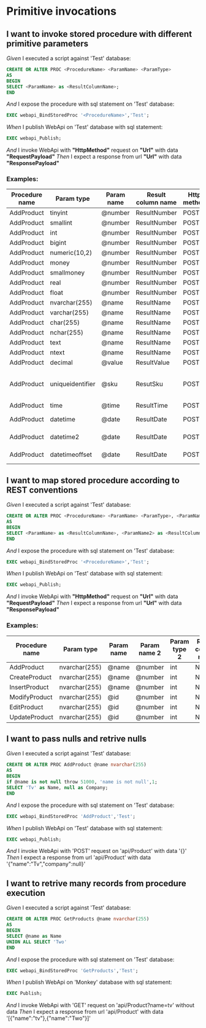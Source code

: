 # Primitive invocations

## I want to invoke stored procedure with different primitive parameters

_Given_ I executed a script against 'Test' database:
```Sql
CREATE OR ALTER PROC <ProcedureName> <ParamName> <ParamType>
AS
BEGIN
SELECT <ParamName> as <ResultColumnName>;
END
```
_And_ I expose the procedure with sql statement on 'Test' database:
```Sql
EXEC webapi_BindStoredProc '<ProcedureName>','Test';
```
_When_ I publish WebApi on 'Test' database with sql statement:
```Sql
EXEC webapi_Publish;
```
_And_ I invoke WebApi with **"HttpMethod"** request on **"Url"** with data **"RequestPayload"**
_Then_ I expect a response from url **"Url"** with data **"ResponsePayload"**
### Examples:
| Procedure name | Param type | Param name | Result column name | Http method | Url | Request payload | Response payload| 
| --- | --- | --- | --- | --- | --- | --- | ---| 
| AddProduct | tinyint | @number | ResultNumber | POST | api/Product/ | {"number":123} | {"resultNumber":123}| 
| AddProduct | smallint | @number | ResultNumber | POST | api/Product/ | {"number":123} | {"resultNumber":123}| 
| AddProduct | int | @number | ResultNumber | POST | api/Product/ | {"number":123} | {"resultNumber":123}| 
| AddProduct | bigint | @number | ResultNumber | POST | api/Product/ | {"number":123} | {"resultNumber":123}| 
| AddProduct | numeric(10,2) | @number | ResultNumber | POST | api/Product/ | {"number":123.5} | {"resultNumber":123.50}| 
| AddProduct | money | @number | ResultNumber | POST | api/Product/ | {"number":123.5} | {"resultNumber":123.5000}| 
| AddProduct | smallmoney | @number | ResultNumber | POST | api/Product/ | {"number":123.5} | {"resultNumber":123.5000}| 
| AddProduct | real | @number | ResultNumber | POST | api/Product/ | {"number":123.1} | {"resultNumber":123.1}| 
| AddProduct | float | @number | ResultNumber | POST | api/Product/ | {"number":123.1} | {"resultNumber":123.1}| 
| AddProduct | nvarchar(255) | @name | ResultName | POST | api/Product/ | {"name":"John"} | {"resultName":"John"}| 
| AddProduct | varchar(255) | @name | ResultName | POST | api/Product/ | {"name":"John"} | {"resultName":"John"}| 
| AddProduct | char(255) | @name | ResultName | POST | api/Product/ | {"name":"John"} | {"resultName":"John"}| 
| AddProduct | nchar(255) | @name | ResultName | POST | api/Product/ | {"name":"John"} | {"resultName":"John"}| 
| AddProduct | text | @name | ResultName | POST | api/Product/ | {"name":"John"} | {"resultName":"John"}| 
| AddProduct | ntext | @name | ResultName | POST | api/Product/ | {"name":"John"} | {"resultName":"John"}| 
| AddProduct | decimal | @value | ResultValue | POST | api/Product/ | {"value":"1.0"} | {"resultValue":1.0}| 
| AddProduct | uniqueidentifier | @sku | ResutSku | POST | api/Product/ | {"sku":"B915B92A-8E13-4763-8F4B-2DDF5CE09076"} | {"resutSku":"b915b92a-8e13-4763-8f4b-2ddf5ce09076"}| 
| AddProduct | time | @time | ResultTime | POST | api/Product/ | {"time":"11:22"} | {"resultTime":"11:22:00"}| 
| AddProduct | datetime | @date | ResultDate | POST | api/Product/ | {"date":"2019-04-01 11:22"} | {"resultDate":"2019-04-01T11:22:00"}| 
| AddProduct | datetime2 | @date | ResultDate | POST | api/Product/ | {"date":"2019-04-01 11:22"} | {"resultDate":"2019-04-01T11:22:00"}| 
| AddProduct | datetimeoffset | @date | ResultDate | POST | api/Product/ | {"date":"2019-04-01 11:22"} | {"resultDate":"2019-04-01T11:22:00+00:00"}| 
## I want to map stored procedure according to REST conventions

_Given_ I executed a script against 'Test' database:
```Sql
CREATE OR ALTER PROC <ProcedureName> <ParamName> <ParamType>, <ParamName2> <ParamType2>
AS
BEGIN
SELECT <ParamName> as <ResultColumnName>, <ParamName2> as <ResultColumnName2>;
END
```
_And_ I expose the procedure with sql statement on 'Test' database:
```Sql
EXEC webapi_BindStoredProc '<ProcedureName>','Test';
```
_When_ I publish WebApi on 'Test' database with sql statement:
```Sql
EXEC webapi_Publish;
```
_And_ I invoke WebApi with **"HttpMethod"** request on **"Url"** with data **"RequestPayload"**
_Then_ I expect a response from url **"Url"** with data **"ResponsePayload"**
### Examples:
| Procedure name | Param type | Param name | Param name 2 | Param type 2 | Result column name | Result column name 2 | Http method | Url | Request payload | Response payload| 
| --- | --- | --- | --- | --- | --- | --- | --- | --- | --- | ---| 
| AddProduct | nvarchar(255) | @name | @number | int | Name | Number | POST | api/Product | {"name":"pc","number":123} | {"name":"pc","number":123}| 
| CreateProduct | nvarchar(255) | @name | @number | int | Name | Number | POST | api/Product | {"name":"pc","number":123} | {"name":"pc","number":123}| 
| InsertProduct | nvarchar(255) | @name | @number | int | Name | Number | POST | api/Product | {"name":"pc","number":123} | {"name":"pc","number":123}| 
| ModifyProduct | nvarchar(255) | @id | @number | int | Name | Number | PUT | api/Product/pc | {"number":123} | {"name":"pc","number":123}| 
| EditProduct | nvarchar(255) | @id | @number | int | Name | Number | PUT | api/Product/pc | {"number":123} | {"name":"pc","number":123}| 
| UpdateProduct | nvarchar(255) | @id | @number | int | Name | Number | PUT | api/Product/pc | {"number":123} | {"name":"pc","number":123}| 
## I want to pass nulls and retrive nulls

_Given_ I executed a script against 'Test' database:
```Sql
CREATE OR ALTER PROC AddProduct @name nvarchar(255)
AS
BEGIN
if @name is not null throw 51000, 'name is not null',1;
SELECT 'Tv' as Name, null as Company;
END
```
_And_ I expose the procedure with sql statement on 'Test' database:
```Sql
EXEC webapi_BindStoredProc 'AddProduct','Test';
```
_When_ I publish WebApi on 'Test' database with sql statement:
```Sql
EXEC webapi_Publish;
```
_And_ I invoke WebApi with 'POST' request on 'api/Product' with data '{}'
_Then_ I expect a response from url 'api/Product' with data '{"name":"Tv","company":null}'
## I want to retrive many records from procedure execution

_Given_ I executed a script against 'Test' database:
```Sql
CREATE OR ALTER PROC GetProducts @name nvarchar(255)
AS
BEGIN
SELECT @name as Name
UNION ALL SELECT 'Two'
END
```
_And_ I expose the procedure with sql statement on 'Test' database:
```Sql
EXEC webapi_BindStoredProc 'GetProducts','Test';
```
_When_ I publish WebApi on 'Monkey' database with sql statement:
```Sql
EXEC Publish;
```
_And_ I invoke WebApi with 'GET' request on 'api/Product?name=tv' without data
_Then_ I expect a response from url 'api/Product' with data '[{"name":"tv"},{"name":"Two"}]'
